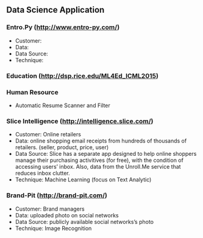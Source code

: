 ## Data Science Application

### Entro.Py (http://www.entro-py.com/)
* Customer:
* Data:
* Data Source:
* Technique:

### Education (http://dsp.rice.edu/ML4Ed_ICML2015)

### Human Resource
* Automatic Resume Scanner and Filter

### Slice Intelligence (http://intelligence.slice.com/)
*	Customer: Online retailers
*	Data: online shopping email receipts from hundreds of thousands of retailers. (seller, product, price, user)
*	Data Source: Slice has a separate app designed to help online shoppers manage their purchasing activitives (for free), with the condition of accessing users’ inbox. Also, data from the Unroll.Me service that reduces inbox clutter.
*	Technique: Machine Learning (focus on Text Analytic)

### Brand-Pit (http://brand-pit.com/)
*	Customer: Brand managers
*	Data: uploaded photo on social networks
*	Data Source: publicly available social networks’s photo
*	Technique: Image Recognition
